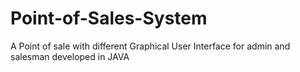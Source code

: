 # Point-of-Sales-System
A Point of sale with different Graphical User Interface for admin and salesman developed in JAVA
